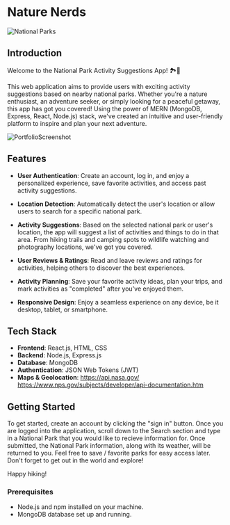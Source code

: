 # Nature Nerds

![National Parks](https://example.com/national-parks-banner.jpg)

## Introduction

Welcome to the National Park Activity Suggestions App! 🏞️🌲

This web application aims to provide users with exciting activity suggestions based on nearby national parks. Whether you're a nature enthusiast, an adventure seeker, or simply looking for a peaceful getaway, this app has got you covered! Using the power of MERN (MongoDB, Express, React, Node.js) stack, we've created an intuitive and user-friendly platform to inspire and plan your next adventure.

![PortfolioScreenshot](./public/assets/homescreenshot.png)

## Features

- **User Authentication**: Create an account, log in, and enjoy a personalized experience, save favorite activities, and access past activity suggestions.

- **Location Detection**: Automatically detect the user's location or allow users to search for a specific national park.

- **Activity Suggestions**: Based on the selected national park or user's location, the app will suggest a list of activities and things to do in that area. From hiking trails and camping spots to wildlife watching and photography locations, we've got you covered.

- **User Reviews & Ratings**: Read and leave reviews and ratings for activities, helping others to discover the best experiences.

- **Activity Planning**: Save your favorite activity ideas, plan your trips, and mark activities as "completed" after you've enjoyed them.

- **Responsive Design**: Enjoy a seamless experience on any device, be it desktop, tablet, or smartphone.

## Tech Stack

- **Frontend**: React.js, HTML, CSS
- **Backend**: Node.js, Express.js
- **Database**: MongoDB
- **Authentication**: JSON Web Tokens (JWT)
- **Maps & Geolocation**: https://api.nasa.gov/
    https://www.nps.gov/subjects/developer/api-documentation.htm

## Getting Started

To get started, create an account by clicking the "sign in" button. Once you are logged into the application, scroll down to the Search section and type in a National Park that you would like to recieve information for. Once submitted, the National Park information, along with its weather, will be returned to you. Feel free to save / favorite parks for easy access later. Don't forget to get out in the world and explore! 

Happy hiking!

### Prerequisites

- Node.js and npm installed on your machine.
- MongoDB database set up and running.
